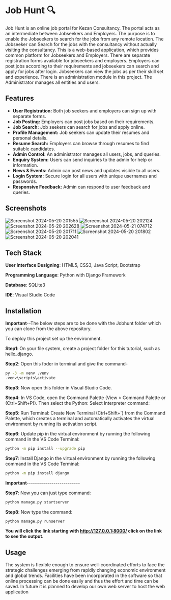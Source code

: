 
# Job Hunt 🔍

Job Hunt is an online job portal for Kezan Consultancy. The portal acts as an intermediate between Jobseekers and Employers. The purpose is to enable the Jobseekers to search for the jobs from any remote location. The Jobseeker can Search for the jobs with the consultancy without actually visiting the consultancy. This is a web-based application, which provides common platform for Jobseekers and Employers. There are separate registration forms available for jobseekers and employers. Employers can post jobs according to their requirements and jobseekers can search and apply for jobs after login. Jobseekers can view the jobs as per their skill set and experience. There is an administration module in this project. The Administrator manages all entities and users.





## Features

- **User Registration:** Both job seekers and employers can sign up with separate forms.
- **Job Posting:** Employers can post jobs based on their requirements.
- **Job Search:** Job seekers can search for jobs and apply online.
- **Profile Management:** Job seekers can update their resumes and personal details.
- **Resume Search:** Employers can browse through resumes to find suitable candidates.
- **Admin Control:** An administrator manages all users, jobs, and queries.
- **Enquiry System:** Users can send inquiries to the admin for help or information.
- **News & Events:** Admin can post news and updates visible to all users.
- **Login System:** Secure login for all users with unique usernames and passwords.
- **Responsive Feedback:** Admin can respond to user feedback and queries.

## Screenshots

![Screenshot 2024-05-20 201555](https://github.com/user-attachments/assets/76cf79a6-5131-4783-b75d-ffcae212b828)
![Screenshot 2024-05-20 202124](https://github.com/user-attachments/assets/f681ca8b-fbb1-48ec-a7a5-47b7b5aec69c)
![Screenshot 2024-05-20 202628](https://github.com/user-attachments/assets/6dff4d5a-a8a1-441d-bd16-7c507747afae)
![Screenshot 2024-05-21 074712](https://github.com/user-attachments/assets/745b3c33-c6b8-46f0-b70e-f59ff91a4fbb)
![Screenshot 2024-05-20 201711](https://github.com/user-attachments/assets/7064ba55-78a1-4c86-9d8d-8c3d7144be8f)
![Screenshot 2024-05-20 201802](https://github.com/user-attachments/assets/c99d945c-f782-4f09-90f2-cdc42d7e5fb0)
![Screenshot 2024-05-20 202041](https://github.com/user-attachments/assets/93f19633-14c4-4a9c-8ade-37d9324959bf)


## Tech Stack


**User Interface Designing**:
	HTML5, CSS3, Java Script, Bootstrap

**Programming Language**:
	Python with Django Framework


**Database**:
	SQLite3


**IDE**:
	Visual Studio Code


## Installation

**Important**--The below steps are to be done with the Jobhunt folder which you can clone from the above repository.

To deploy this project set up the environment.


**Step1**: On your file system, create a project folder for this tutorial, such as hello_django.

**Step2**: Open this foder in terminal and give the command- 

```bash
py -3 -m venv .venv
.venv\scripts\activate
```
**Step3**: Now open this folder in Visual Studio Code.

**Step4**: In VS Code, open the Command Palette (View > Command Palette or (Ctrl+Shift+P)). Then select the Python: Select Interpreter command:

**Step5**: Run Terminal: Create New Terminal (Ctrl+Shift+`) from the Command Palette, which creates a terminal and automatically activates the virtual environment by running its activation script.

**Step6**: Update pip in the virtual environment by running the following command in the VS Code Terminal:

```bash
python -m pip install --upgrade pip
```
**Step7**: Install Django in the virtual environment by running the following command in the VS Code Terminal:

```bash
python -m pip install django
```
**Important**--------------------------

**Step7**: Now you can just type command:

```bash
python manage.py startserver
```
**Step8**: Now type the command:

```bash
python manage.py runserver
```
**You will click the link starting with http://127.0.0.1:8000/ click on the link to see the output.**

## Usage

The system is flexible enough to ensure well-coordinated efforts to face the strategic challenges emerging from rapidly changing economic environment and global trends. Facilities have been incorporated in the software so that online processing can be done easily and thus the effort and time can be saved. In future it is planned to develop our own web server to host the web application

